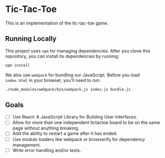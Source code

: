 Tic-Tac-Toe
===========

This is an implementation of the tic-tac-toe game.

Running Locally
---------------

This project uses `npm` for managing dependencies. After you clone
this repository, you can install its dependencies by running:

```sh
npm install
```

We also use `webpack` for bundling our JavaScript. Before you load
`index.html` in your browser, you'll need to run:

```sh
./node_modules/webpack/bin/webpack.js index.js bundle.js
```

Goals
-----

- [ ] Use React: A JavaScript Library for Building User Interfaces.
- [ ] Allow for more than one independent tic­tac­toe board to be on the
same page without anything breaking.
- [ ] Add the ability to restart a game after it has ended.
- [ ] Use module loaders like webpack or browserify for dependency
management.
- [ ] Write error handling and/or tests.
